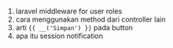 1. laravel middleware for user roles
1. cara menggunakan method dari controller lain
1. arti ``{{ __('Simpan') }}`` pada button
1. apa itu session notification